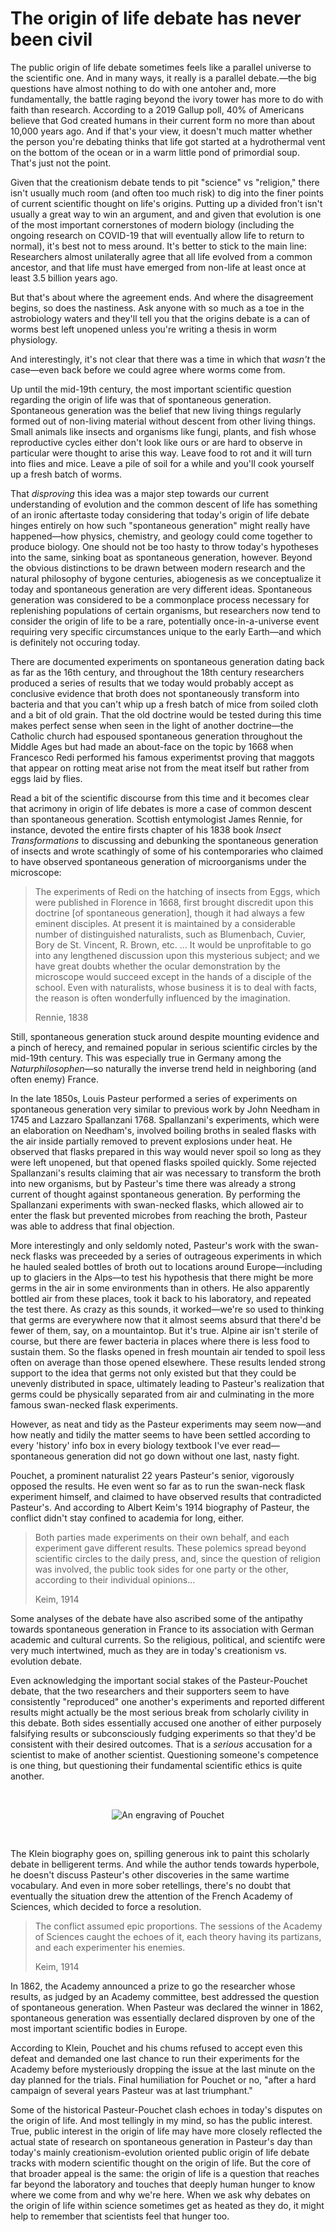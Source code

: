 # The origin of life debate has never been civil


The public origin of life debate sometimes feels like a parallel universe to the scientific one. And in many ways, it really is a parallel debate.—the big questions have almost nothing to do with one antoher and, more fundamentally, the battle raging beyond the ivory tower has more to do with faith than research. According to a 2019 Gallup poll, 40% of Americans believe that God created humans in their current form no more than about 10,000 years ago. And if that's your view, it doesn't much matter whether the person you're debating thinks that life got started at a hydrothermal vent on the bottom of the ocean or in a warm little pond of primordial soup. That's just not the point.

<!--more-->

Given that the creationism debate tends to pit "science" vs "religion," there isn't usually much room (and often too much risk) to dig into the finer points of current scientific thought on life's origins. Putting up a divided fron't isn't usually a great way to win an argument, and and given that evolution is one of the most important cornerstones of modern biology (including the ongoing research on COVID-19 that will eventually allow life to return to normal), it's best not to mess around. It's better to stick to the main line: Researchers almost unilaterally agree that all life evolved from a common ancestor, and that life must have emerged from non-life at least once at least 3.5 billion years ago.

But that's about where the agreement ends. And where the disagreement begins, so does the nastiness. Ask anyone with so much as a toe in the astrobiology waters and they'll tell you that the origins debate is a can of worms best left unopened unless you're writing a thesis in worm physiology. 

And interestingly, it's not clear that there was a time in which that *wasn't* the case—even back before we could agree where worms come from.

Up until the mid-19th century, the most important scientific question regarding the origin of life was that of spontaneous generation. Spontaneous generation was the belief that new living things regularly formed out of non-living material without descent from other living things. Small animals like insects and organisms like fungi, plants, and fish whose reproductive cycles either don't look like ours or are hard to observe in particular were thought to arise this way. Leave food to rot and it will turn into flies and mice. Leave a pile of soil for a while and you'll cook yourself up a fresh batch of worms.

That *disproving* this idea was a major step towards our current understanding of evolution and the common descent of life has something of an ironic aftertaste today considering that today's origin of life debate hinges entirely on how such "spontaneous generation" might really have happened—how physics, chemistry, and geology could come together to produce biology. One should not be too hasty to throw today's hypotheses into the same, sinking boat as spontaneous generation, however. Beyond the obvious distinctions to be drawn between modern research and the natural philosophy of bygone centuries, abiogenesis as we conceptualize it today and spontaneous generation are very different ideas. Spontaneous generation was considered to be a commonplace process necessary for replenishing populations of certain organisms, but researchers now tend to consider the origin of life to be a rare, potentially once-in-a-universe event requiring very specific circumstances unique to the early Earth—and which is definitely not occuring today. 

There are documented experiments on spontaneous generation dating back as far as the 16th century, and throughout the 18th century researchers produced a series of results that we today would probably accept as conclusive evidence that broth does not spontaneously transform into bacteria and that you can't whip up a fresh batch of mice from soiled cloth and a bit of old grain.  That the old doctrine would be tested during this time makes perfect sense when seen in the light of another doctrine—the Catholic church had espoused spontaneous generation throughout the Middle Ages but had made an about-face on the topic by 1668 when Francesco Redi performed his famous experimentst proving that maggots that appear on rotting meat arise not from the meat itself but rather from eggs laid by flies. 

Read a bit of the scientific discourse from this time and it becomes clear that acrimony in origin of life debates is more a case of common descent than spontaneous generation. Scottish entymologist James Rennie, for instance, devoted the entire firsts chapter of his 1838 book *Insect Transformations* to discussing and debunking the spontaneous generation of insects and wrote scathingly of some of his contemporaries who claimed to have observed spontaneous generation of microorganisms under the microscope:

> The experiments of Redi on the hatching of insects from Eggs, which were published in Florence in 1668, first brought discredit upon this doctrine [of spontaneous generation], though it had always a few eminent disciples. At present it is maintained by a considerable number of distinguished naturalists, such as Blumenbach, Cuvier, Bory de St. Vincent, R. Brown, etc. … It would be unprofitable to go into any lengthened discussion upon this mysterious subject; and we have great doubts whether the ocular demonstration by the microscope would succeed except in the hands of a disciple of the school. Even with naturalists, whose business it is to deal with facts, the reason is often wonderfully influenced by the imagination. 
>
> Rennie, 1838

Still, spontaneous generation stuck around despite mounting evidence and a pinch of herecy, and remained popular in serious scientific circles by the mid-19th century. This was especially true in Germany among the *Naturphilosophen*—so naturally the inverse trend held in neighboring (and often enemy) France.

In the late 1850s, Louis Pasteur performed a series of experiments on spontaneous generation very similar to previous work by John Needham in 1745 and Lazzaro Spallanzani 1768. Spallanzani's experiments, which were an elaboration on Needham's, involved boiling broths in sealed flasks with the air inside partially removed to prevent explosions under heat. He observed that flasks prepared in this way would never spoil so long as they were left unopened, but that opened flasks spoiled quickly. Some rejected Spallanzani's results claiming that air was necessary to transform the broth into new organisms, but by Pasteur's time there was already a strong current of thought against spontaneous generation. By performing the Spallanzani experiments with swan-necked flasks, which allowed air to enter the flask but prevented microbes from reaching the broth, Pasteur was able to address that final objection.

More interestingly and only seldomly noted, Pasteur's work with the swan-neck flasks was preceeded by a series of outrageous experiments in which he hauled sealed bottles of broth out to locations around Europe—including up to glaciers in the Alps—to test his hypothesis that there might be more germs in the air in some environments than in others. He also apparently bottled air from these places, took it back to his laboratory, and repeated the test there. As crazy as this sounds, it worked—we're so used to thinking that germs are everywhere now that it almost seems absurd that there'd be fewer of them, say, on a mountaintop. But it's true. Alpine air isn't sterile of course, but there are fewer bacteria in places where there is less food to sustain them. So the flasks opened in fresh mountain air tended to spoil less often on average than those opened elsewhere. These results lended strong support to the idea that germs not only existed but that they could be unevenly distributed in space, ultimately leading to Pasteur's realization that germs could be physically separated from air and culminating in the more famous swan-necked flask experiments. 

However, as neat and tidy as the Pasteur experiments may seem now—and how neatly and tidily the matter seems to have been settled according to every 'history' info box in every biology textbook I've ever read—spontaneous generation did not go down without one last, nasty fight.

Pouchet, a prominent naturalist 22 years Pasteur's senior, vigorously opposed the results. He even went so far as to run the swan-neck flask experiment himself, and claimed to have observed results that contradicted Pasteur's. And according to Albert Keim's 1914 biography of Pasteur, the conflict didn't stay confined to academia for long, either. 

> Both parties made experiments on their own behalf, and each experiment gave different results. These polemics spread beyond scientific circles to the daily press, and, since the question of religion was involved, the public took sides for one party or the other, according to their individual opinions… 
>
> Keim, 1914

Some analyses of the debate have also ascribed some of the antipathy towards spontaneous generation in France to its association with German academic and cultural currents. So the religious, political, and scientifc were very much intertwined, much as they are in today's creationism vs. evolution debate. 

Even acknowledging the important social stakes of the Pasteur-Pouchet debate, that the two researchers and their supporters seem to have consistently "reproduced" one another's experiments and reported different results might actually be the most serious break from scholarly civility in this debate. Both sides essentially accused one another of either purposely falsifying results or subconsciously fudging experiments so that they'd be consistent with their desired outcomes. That is a *serious* accusation for a scientist to make of another scientist. Questioning someone's competence is one thing, but questioning their fundamental scientific ethics is quite another.

<br>

<center>

![An engraving of Pouchet](images/2021/1/pouchet.jpeg)

</center>

<br>

The Klein biography goes on, spilling generous ink to paint this scholarly debate in belligerent terms. And while the author tends towards hyperbole, he doesn't discuss Pasteur's other discoveries in the same wartime vocabulary. And even in more sober retellings, there's no doubt that eventually the situation drew the attention of the French Academy of Sciences, which decided to force a resolution.

> The conflict assumed epic proportions. The sessions of the Academy of Sciences caught the echoes of it, each theory having its partizans, and each experimenter his enemies. 
>
> Keim, 1914

In 1862, the Academy announced a prize to go the researcher whose results, as judged by an Academy committee, best addressed the question of spontaneous generation. When Pasteur was declared the winner in 1862, spontaneous generation was essentially declared disproven by one of the most important scientific bodies in Europe. 

According to Klein, Pouchet and his chums refused to accept even this defeat and demanded one last chance to run their experiments for the Academy before mysteriously dropping the issue at the last minute on the day planned for the trials. Final humiliation for Pouchet or no, "after a hard campaign of several years Pasteur was at last triumphant." 

Some of the historical Pasteur-Pouchet clash echoes in today's disputes on the origin of life. And most tellingly in my mind, so has the public interest. True, public interest in the origin of life may have more closely reflected the actual state of research on spontaneous generation in Pasteur's day than today's mainly creationism-evolution oriented public origin of life debate tracks with modern scientific thought on the origin of life. But  the core of that broader appeal is the same: the origin of life is a question that reaches far beyond the laboratory and touches that deeply human hunger to know where we come from and why we're here. When we ask why debates on the origin of life within science sometimes get as heated as they do, it might help to remember that scientists feel that hunger too.
